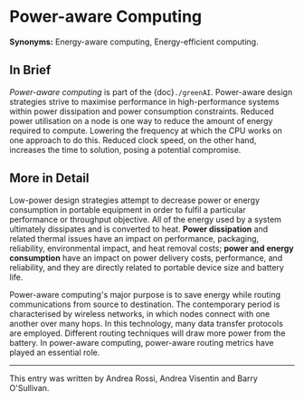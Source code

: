 # Power-aware Computing

**Synonyms:** Energy-aware computing, Energy-efficient computing.

## In Brief

*Power-aware computing* is part of the {doc}`./greenAI`. Power-aware design strategies strive to maximise performance in high-performance systems within power dissipation and power consumption constraints. Reduced power utilisation on a node is one way to reduce the amount of energy required to compute. Lowering the frequency at which the CPU works on one approach to do this. Reduced clock speed, on the other hand, increases the time to solution, posing a potential compromise.


## More in Detail

Low-power design strategies attempt to decrease power or energy consumption in portable equipment in order to fulfil a particular performance or throughput objective. All of the energy used by a system ultimately dissipates and is converted to heat. **Power dissipation** and related thermal issues have an impact on performance, packaging, reliability, environmental impact, and heat removal costs; **power and energy consumption** have an impact on power delivery costs, performance, and reliability, and they are directly related to portable device size and battery life. 

Power-aware computing's major purpose is to save energy while routing communications from source to destination. The contemporary period is characterised by wireless networks, in which nodes connect with one another over many hops. In this technology, many data transfer protocols are employed. Different routing techniques will draw more power from the battery. In power-aware computing, power-aware routing metrics have played an essential role.

---

This entry was written by Andrea Rossi, Andrea Visentin and Barry O'Sullivan.


